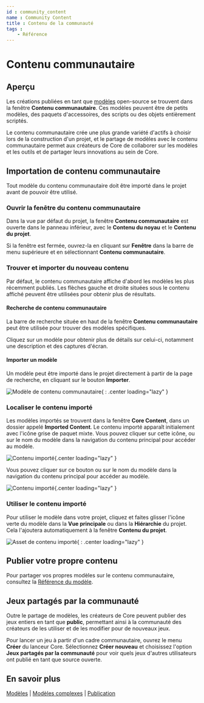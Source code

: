 ```yaml
---
id : community_content
name : Community Content
title : Contenu de la communauté
tags :
    - Référence
---
```


# Contenu communautaire

## Aperçu

Les créations publiées en tant que [modèles](template_reference.md) open-source se trouvent dans la fenêtre **Contenu communautaire**. Ces modèles peuvent être de petits modèles, des paquets d'accessoires, des scripts ou des objets entièrement scriptés.

Le contenu communautaire crée une plus grande variété d'actifs à choisir lors de la construction d'un projet, et le partage de modèles avec le contenu communautaire permet aux créateurs de Core de collaborer sur les modèles et les outils et de partager leurs innovations au sein de Core.

## Importation de contenu communautaire

Tout modèle du contenu communautaire doit être importé dans le projet avant de pouvoir être utilisé.

### Ouvrir la fenêtre du contenu communautaire

Dans la vue par défaut du projet, la fenêtre **Contenu communautaire** est ouverte dans le panneau inférieur, avec le **Contenu du noyau** et le **Contenu du projet**.

Si la fenêtre est fermée, ouvrez-la en cliquant sur **Fenêtre** dans la barre de menu supérieure et en sélectionnant **Contenu communautaire**.

### Trouver et importer du nouveau contenu

Par défaut, le contenu communautaire affiche d'abord les modèles les plus récemment publiés. Les flèches gauche et droite situées sous le contenu affiché peuvent être utilisées pour obtenir plus de résultats.

#### Recherche de contenu communautaire

La barre de recherche située en haut de la fenêtre **Contenu communautaire** peut être utilisée pour trouver des modèles spécifiques.

Cliquez sur un modèle pour obtenir plus de détails sur celui-ci, notamment une description et des captures d'écran.

#### Importer un modèle

Un modèle peut être importé dans le projet directement à partir de la page de recherche, en cliquant sur le bouton **Importer**.

![Modèle de contenu communautaire](../img/CommunityContent/CommunityContent_FunctionalTwinBed.png){ : .center loading="lazy" }

### Localiser le contenu importé

Les modèles importés se trouvent dans la fenêtre **Core Content**, dans un dossier appelé **Imported Content**. Le contenu importé apparaît initialement avec l'icône grise de paquet mixte. Vous pouvez cliquer sur cette icône, ou sur le nom du modèle dans la navigation du contenu principal pour accéder au modèle.

![Contenu importé](../img/CommunityContent/CommunityContent_ImportedPackage.png){.center loading="lazy" }

Vous pouvez cliquer sur ce bouton ou sur le nom du modèle dans la navigation du contenu principal pour accéder au modèle.

![Contenu importé](../img/CommunityContent/CommunityContent_ImportedTemplateGreen.png){.center loading="lazy" }

### Utiliser le contenu importé

Pour utiliser le modèle dans votre projet, cliquez et faites glisser l'icône verte du modèle dans la **Vue principale** ou dans la **Hiérarchie** du projet. Cela l'ajoutera automatiquement à la fenêtre **Contenu du projet**.

![Asset de contenu importé](../img/getting_started/ProjectContent_importedcontentasset.png "Asset de modèle importé"){ : .center loading="lazy" }

## Publier votre propre contenu

Pour partager vos propres modèles sur le contenu communautaire, consultez la [Référence du modèle](template_reference.md).

## Jeux partagés par la communauté

Outre le partage de modèles, les créateurs de Core peuvent publier des jeux entiers en tant que **public**, permettant ainsi à la communauté des créateurs de les utiliser et de les modifier pour de nouveaux jeux.

Pour lancer un jeu à partir d'un cadre communautaire, ouvrez le menu **Créer** du lanceur Core. Sélectionnez **Créer nouveau** et choisissez l'option **Jeux partagés par la communauté** pour voir quels jeux d'autres utilisateurs ont publié en tant que source ouverte.

## En savoir plus

[Modèles](template_reference.md) | [Modèles complexes](modeling_reference.md) | [Publication](publishing.fr.md)
